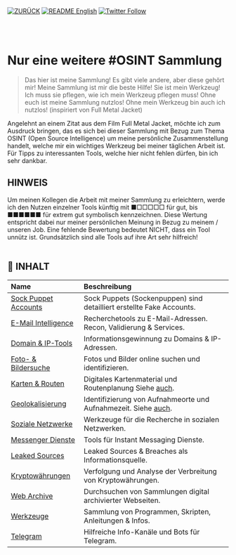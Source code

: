 <div align="left">
  <a href="https://github.com/ot2i7ba/OSINT/"><img alt="ZURÜCK" src="https://img.shields.io/badge/ZURÜCK-lightgrey.svg?style=for-the-badge"></a>
  <a href="https://github.com/ot2i7ba/OSINT/blob/main/en/README.md"><img alt="README English" src="https://img.shields.io/badge/README-English-lightgrey.svg?style=for-the-badge"></a>
  <a href="https://twitter.com/intent/follow?screen_name=ot2i7ba"><img alt="Twitter Follow" src="https://img.shields.io/twitter/follow/ot2i7ba?logo=twitter&logoColor=white&style=for-the-badge"></a>
</div>

<br/><br/>
# Nur eine weitere #OSINT Sammlung
> Das hier ist meine Sammlung! Es gibt viele andere, aber diese gehört mir! Meine Sammlung ist mir die beste Hilfe! Sie ist mein Werkzeug! Ich muss sie pflegen, wie ich mein Werkzeug pflegen muss! Ohne euch ist meine Sammlung nutzlos! Ohne mein Werkzeug bin auch ich nutzlos! (inspiriert von Full Metal Jacket)

Angelehnt an einem Zitat aus dem Film Full Metal Jacket, möchte ich zum Ausdruck bringen, das es sich bei dieser Sammlung mit Bezug zum Thema OSINT (Open Source Intelligence) um meine persönliche Zusammenstellung handelt, welche mir ein wichtiges Werkzeug bei meiner täglichen Arbeit ist. Für Tipps zu interessanten Tools, welche hier nicht fehlen dürfen, bin ich sehr dankbar.

## HINWEIS
Um meinen Kollegen die Arbeit mit meiner Sammlung zu erleichtern, werde ich den Nutzen einzelner Tools künftig mit ■□□□□□ für gut, bis ■■■■■■ für extrem gut symbolisch kennzeichnen. Diese Wertung entspricht dabei nur meiner persönlichen Meinung in Bezug zu meinem / unseren Job. Eine fehlende Bewertung bedeutet NICHT, dass ein Tool unnütz ist. Grundsätzlich sind alle Tools auf ihre Art sehr hilfreich!<br/><br/>

## :file_folder: INHALT
| Name | Beschreibung |
| :-- | :-- |
| [Sock Puppet Accounts](md/puppets.md) | Sock Puppets (Sockenpuppen) sind detailliert erstellte Fake Accounts. |
| [E-Mail Intelligence](md/emails.md) | Recherchetools zu E-Mail-Adressen. Recon, Validierung & Services. |
| [Domain & IP-Tools](md/domains.md) | Informationsgewinnung zu Domains & IP-Adressen. |
| [Foto- & Bildersuche](md/images.md) | Fotos und Bilder online suchen und identifizieren. |
| [Karten & Routen](md/maps.md) | Digitales Kartenmaterial und Routenplanung Siehe [auch](md/geolocation.md "Geolokalisierung"). |
| [Geolokalisierung](md/geolocation.md) | Identifizierung von Aufnahmeorte und Aufnahmezeit. Siehe [auch](md/maps.md "Geolokalisierung"). |
| [Soziale Netzwerke](md/socialnetworks.md) | Werkzeuge für die Recherche in sozialen Netzwerken. |
| [Messenger Dienste](md/messenger.md) | Tools für Instant Messaging Dienste. |
| [Leaked Sources](md/leakbreach.md) | Leaked Sources & Breaches als Informationsquelle. |
| [Kryptowährungen](md/cryptos.md) | Verfolgung und Analyse der Verbreitung von Kryptowährungen. |
| [Web Archive](md/archive.md) | Durchsuchen von Sammlungen digital archivierter Webseiten. |
| [Werkzeuge](md/tools.md) | Sammlung von Programmen, Skripten, Anleitungen & Infos. |
| [Telegram](md/telegram.md) | Hilfreiche Info-Kanäle und Bots für Telegram. |
